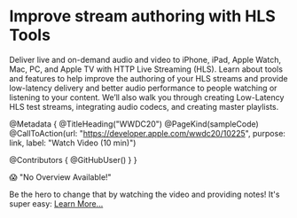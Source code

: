 # Improve stream authoring with HLS Tools

Deliver live and on-demand audio and video to iPhone, iPad, Apple Watch, Mac, PC, and Apple TV with HTTP Live Streaming (HLS). Learn about tools and features to help improve the authoring of your HLS streams and provide low-latency delivery and better audio performance to people watching or listening to your content. We’ll also walk you through creating Low-Latency HLS test streams, integrating audio codecs, and creating master playlists.

@Metadata {
   @TitleHeading("WWDC20")
   @PageKind(sampleCode)
   @CallToAction(url: "https://developer.apple.com/wwdc20/10225", purpose: link, label: "Watch Video (10 min)")

   @Contributors {
      @GitHubUser(<replace this with your GitHub handle>)
   }
}

😱 "No Overview Available!"

Be the hero to change that by watching the video and providing notes! It's super easy:
 [Learn More…](https://wwdcnotes.github.io/WWDCNotes/documentation/wwdcnotes/contributing)

